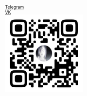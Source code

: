 <p allign="center">
  <a allign="center" href="https://t.me/hinqiwame">Telegram</a><br>
  <a allign="center" href="https://vk.com/livingworstofallmydays">VK</a><br>
  <img width="256" src="qr.png">
</p>
